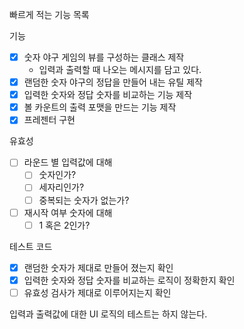 빠르게 적는 기능 목록

기능

- [x] 숫자 야구 게임의 뷰를 구성하는 클래스 제작
  - 입력과 출력할 때 나오는 메시지를 담고 있다.
- [x] 랜덤한 숫자 야구의 정답을 만들어 내는 유틸 제작
- [x] 입력한 숫자와 정답 숫자를 비교하는 기능 제작
- [x] 볼 카운트의 출력 포맷을 만드는 기능 제작
- [x] 프레젠터 구현

유효성

- [ ] 라운드 별 입력값에 대해
  - [ ] 숫자인가?
  - [ ] 세자리인가?
  - [ ] 중복되는 숫자가 없는가?
- [ ] 재시작 여부 숫자에 대해
  - [ ] 1 혹은 2인가?

테스트 코드

- [x] 랜덤한 숫자가 제대로 만들어 졌는지 확인
- [x] 입력한 숫자와 정답 숫자를 비교하는 로직이 정확한지 확인
- [ ] 유효성 검사가 제대로 이루어지는지 확인

입력과 출력값에 대한 UI 로직의 테스트는 하지 않는다.
